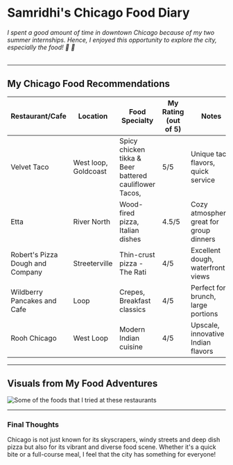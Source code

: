 # Samridhi's Chicago Food Diary

###### I spent a good amount of time in downtown Chicago because of my two summer internships. Hence, I enjoyed this opportunity to explore the city, especially the food! 🥘 🌆 

---

## My Chicago Food Recommendations

| Restaurant/Cafe                       | Location           | Food Specialty                   | My Rating (out of 5) | Notes                                     |
|---------------------------------------|--------------------|----------------------------------|----------------------|-------------------------------------------|
| Velvet Taco                           | West loop, Goldcoast         | Spicy chicken tikka & Beer battered cauliflower Tacos,            | 5/5       | Unique taco flavors, quick service        |
| Etta                                  | River North         | Wood-fired pizza, Italian dishes | 4.5/5       | Cozy atmosphere, great for group dinners  |
| Robert's Pizza Dough and Company      | Streeterville        | Thin-crust pizza - The Rati               | 4/5      | Excellent dough, waterfront views         |
| Wildberry Pancakes and Cafe           | Loop         | Crepes, Breakfast classics     | 4/5       | Perfect for brunch, large portions        |
| Rooh Chicago                          | West Loop        | Modern Indian cuisine            | 4/5       | Upscale, innovative Indian flavors        |

---

## Visuals from My Food Adventures

![Some of the foods that I tried at these restaurants](https://imgur.com/a/9d3KURM)

---

### Final Thoughts
Chicago is not just known for its skyscrapers, windy streets and deep dish pizza but also for its vibrant and diverse food scene. Whether it's a quick bite or a full-course meal, I feel that the city has something for everyone!
